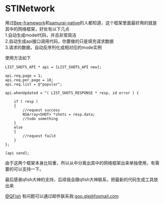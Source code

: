 # STINetwork
用过<a href="https://github.com/gavinkwoe/BeeFramework">Bee-framework</a>和<a href="https://github.com/hackers-painters/samurai-native">samurai-native</a>的人都知道，这个框架里面最好用的就是其中的网络框架，好处有以下几点</br>
1.自动生成model代码，并且非常简洁</br>
2.自动生成api接口调用代码，你要做的只是填充请求数据</br>
3.请求的数据，自动反序列化成相对应的mode实例</br>

使用方法如下

    LIST_SHOTS_API * api = [LIST_SHOTS_API new];
    
    api.req.page = 1;
    api.req.per_page = 18;
    api.req.list = @"popular";
    
    api.whenUpdated = ^( LIST_SHOTS_RESPONSE * resp, id error ) {
        
        if ( resp )
        {
            //request success
            NSArray<SHOT> *shots = resp.data;
            //todo something
        }
        else
        {
            //request faild
        }
    };
    
    [api send];

由于这两个框架本身比较重，所以从中分离出其中的网络框架出来单独使用，有需要的可以支持一下。

最后感谢qfish大神的支持，后续我会跟qfish大神联系，把最新的代码生成工具放出来

<a href="https://github.com/qfish">@QFish</a>
有问题可以通过邮件联系我:goo.gle@foxmail.com
